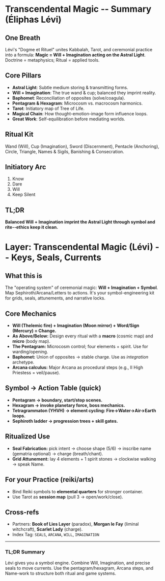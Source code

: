 # Transcendental Magic -- Summary (Éliphas Lévi)

## One Breath
Lévi's "Dogme et Rituel" unites Kabbalah, Tarot, and ceremonial practice into a formula: **Magic = Will + Imagination acting on the Astral Light**. Doctrine = metaphysics; Ritual = applied tools.

## Core Pillars
- **Astral Light**: Subtle medium storing & transmitting forms.
- **Will + Imagination**: The true wand & cup; balanced they imprint reality.
- **Baphomet**: Reconciliation of opposites (solve/coagula).
- **Pentagram & Hexagram**: Microcosm vs. macrocosm harmonics.
- **Tarot**: Initiatory map of Tree of Life.
- **Magical Chain**: How thought-emotion-image form influence loops.
- **Great Work**: Self-equilibration before mediating worlds.

## Ritual Kit
Wand (Will), Cup (Imagination), Sword (Discernment), Pentacle (Anchoring), Circle, Triangle, Names & Sigils, Banishing & Consecration.

## Initiatory Arc
1. Know  
2. Dare  
3. Will  
4. Keep Silent  

## TL;DR
**Balanced Will + Imagination imprint the Astral Light through symbol and rite--ethics keep it clean.**

# Layer: Transcendental Magic (Lévi) -- Keys, Seals, Currents

## What this is
The "operating system" of ceremonial magic: **Will + Imagination + Symbol**. Map Sephiroth/Arcana/Letters to actions. It's your symbol-engineering kit for grids, seals, attunements, and narrative locks.

## Core Mechanics
- **Will (Thelemic fire) + Imagination (Moon mirror) + Word/Sign (Mercury) = Change.**
- **As Above/Below:** Design every ritual with a **macro** (cosmic map) and **micro** (body map).
- **The Pentagram:** Microcosm control; four elements + spirit. Use for warding/opening.
- **Baphomet:** Union of opposites → stable charge. Use as *integration* archetype.
- **Arcana calculus:** Major Arcana as procedural steps (e.g., II High Priestess = veil/pause).

## Symbol → Action Table (quick)
- **Pentagram → boundary, start/stop scenes.**
- **Hexagram → invoke planetary force, boss mechanics.**
- **Tetragrammaton (YHVH) → element cycling: Fire→Water→Air→Earth loops.**
- **Sephiroth ladder → progression trees + skill gates.**

## Ritualized Use
- **Seal Fabrication:** pick intent → choose shape (5/6) → inscribe name (gematria optional) → charge (breath/chant).
- **Grid Attunement:** lay 4 elements + 1 spirit stones → clockwise walking → speak Name.

## For your Practice (reiki/arts)
- Bind Reiki symbols to **elemental quarters** for stronger container.
- Use Tarot as **session map** (pull 3 → open/work/close).

## Cross-refs
- Partners: **Book of Lies Layer** (paradox), **Morgan le Fay** (liminal witchcraft), **Scarlet Lady** (charge).
- Index Tag: `SEALS`, `ARCANA`, `WILL`, `IMAGINATION`

---
### TL;DR Summary
Lévi gives you a symbol engine. Combine Will, Imagination, and precise seals to move currents. Use the pentagram/hexagram, Arcana steps, and Name-work to structure both ritual and game systems.